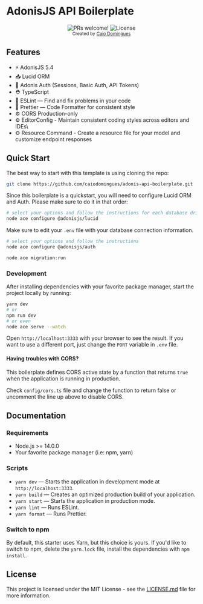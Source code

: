 # AdonisJS API Boilerplate

<div align="center">
  <img src="https://img.shields.io/static/v1?label=PRs&message=welcome&style=flat-square&color=5e17eb&labelColor=000000" alt="PRs welcome!" />

  <img alt="License" src="https://img.shields.io/github/license/caiodomingues/adonis-api-boilerplate?style=flat-square&color=5e17eb&labelColor=000000">
</div>

<div align="center">
  <sub>Created by <a href="https://twitter.com/caiodomingues">Caio Domingues</a></sub>
</div>

## Features

- ⚡️ AdonisJS 5.4
- 📥 Lucid ORM
- 🔐 Adonis Auth (Sessions, Basic Auth, API Tokens)
- ⛑ TypeScript
- 📏 ESLint — Find and fix problems in your code
- 💖 Prettier — Code Formatter for consistent style
- ⚙️ CORS Production-only
- ⚙️ EditorConfig - Maintain consistent coding styles across editors and IDEs\
- ⚙️ Resource Command - Create a resource file for your model and customize endpoint responses

## Quick Start

The best way to start with this template is using cloning the repo:

```bash
git clone https://github.com/caiodomingues/adonis-api-boilerplate.git
```

Since this boilerplate is a quickstart, you will need to configure Lucid ORM and Auth. Please make sure to do it in that order:

```bash
# select your options and follow the instructions for each database driver.
node ace configure @adonisjs/lucid
```

Make sure to edit your `.env` file with your database connection information.

```bash
# select your options and follow the instructions
node ace configure @adonisjs/auth

node ace migration:run
```

### Development

After installing dependencies with your favorite package manager, start the project locally by running:

```bash
yarn dev
# or
npm run dev
# or even
node ace serve --watch
```

Open `http://localhost:3333` with your browser to see the result. If you want to use a different port, just change the `PORT` variable in `.env` file.

#### Having troubles with CORS?

This boilerplate defines CORS active state by a function that returns `true` when the application is running in production.

Check `config/cors.ts` file and change the function to return false or uncomment the line up above to disable CORS.

## Documentation

### Requirements

- Node.js >= 14.0.0
- Your favorite package manager (i.e: npm, yarn)

### Scripts

- `yarn dev` — Starts the application in development mode at `http://localhost:3333`.
- `yarn build` — Creates an optimized production build of your application.
- `yarn start` — Starts the application in production mode.
- `yarn lint` — Runs ESLint.
- `yarn format` — Runs Prettier.

### Switch to npm

By default, this starter uses Yarn, but this choice is yours. If you'd like to switch to npm, delete the `yarn.lock` file, install the dependencies with `npm install`.

## License

This project is licensed under the MIT License - see the [LICENSE.md](LICENSE.md) file for more information.
